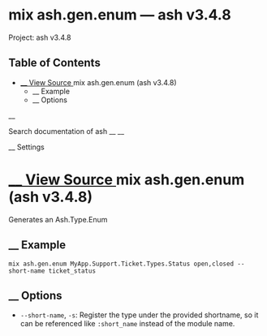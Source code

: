 # mix ash.gen.enum — ash v3.4.8

Project: ash v3.4.8

## Table of Contents

- [ __ View Source ](external_link) mix ash.gen.enum (ash v3.4.8)
  - __ Example
  - __ Options

__

Search documentation of ash __ __

__ Settings

#  [ __ View Source ](external_link) mix ash.gen.enum (ash v3.4.8)

Generates an Ash.Type.Enum

##  __ Example
    
    
    mix ash.gen.enum MyApp.Support.Ticket.Types.Status open,closed --short-name ticket_status
    

##  __ Options

  * `--short-name`, `-s`: Register the type under the provided shortname, so it can be referenced like `:short_name` instead of the module name.



